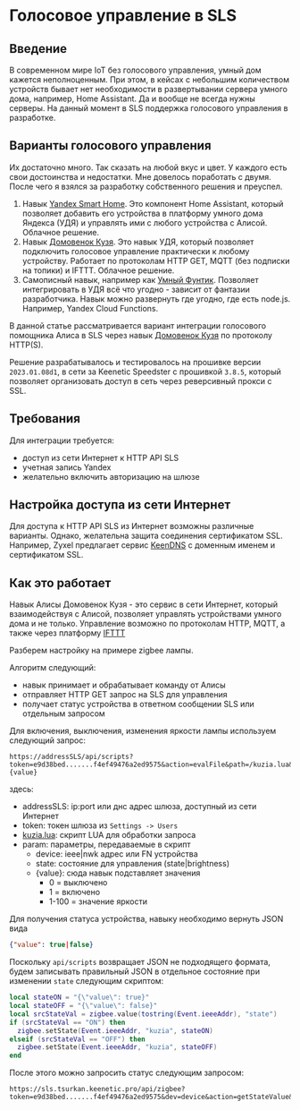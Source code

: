 # Голосовое управление в SLS

## Введение

В современном мире IoT без голосового управления, умный дом кажется неполноценным. При этом, в кейсах с небольшим количеством устройств бывает нет необходимости в развертывании сервера умного дома, например, Home Assistant. Да и вообще не всегда нужны серверы. На данный момент в SLS поддержка голосового управления в разработке.

## Варианты голосового управления

Их достаточно много. Так сказать на любой вкус и цвет. У каждого есть свои достоинства и недостатки. Мне довелось поработать с двумя. После чего я взялся за разработку собственного решения и преуспел.

1. Навык [Yandex Smart Home](https://yaha-cloud.ru/). Это компонент Home Assistant, который позволяет добавить его устройства в платформу умного дома Яндекса (УДЯ) и управлять ими с любого устройства с Алисой. Облачное решение.
2. Навык [Домовенок Кузя](https://alexstar.ru/smarthome). Это навык УДЯ, который позволяет подключить голосовое управление практически к любому устройству. Работает по протоколам HTTP GET, MQTT (без подписки на топики) и IFTTT. Облачное решение.
3. Самописный навык, например как [Умный Фунтик](https://github.com/tsurkan-av/SLS/blob/main/AliceSkills/funtik/). Позволяет интегрировать в УДЯ всё что угодно - зависит от фантазии разработчика. Навык можно развернуть где угодно, где есть node.js. Например, Yandex Cloud Functions. 

В данной статье рассматривается вариант интеграции голосового помощника Алиса в SLS через навык [Домовенок Кузя](https://alexstar.ru/smarthome) по протоколу HTTP(S).

Решение разрабатывалось и тестировалось на прошивке версии `2023.01.08d1`, в сети за Keenetic Speedster с прошивкой `3.8.5`, который позволяет организовать доступ в сеть через реверсивный прокси с SSL.

## Требования

Для интеграции требуется:

- доступ из сети Интернет к HTTP API SLS
- учетная запись Yandex
- желательно включить авторизацию на шлюзе

## Настройка доступа из сети Интернет

Для доступа к HTTP API SLS из Интернет возможны различные варианты. Однако, желательна защита соединения сертификатом SSL. Например, Zyxel предлагает сервис [KeenDNS](https://keenetic.pro/) с доменным именем и сертификатом SSL.

## Как это работает

Навык Алисы Домовенок Кузя - это сервис в сети Интернет, который взаимодействуя с Алисой, позволяет управлять устройствами умного дома и не только. Управление возможно по протоколам HTTP, MQTT, а также через платформу [IFTTT](https://ifttt.com/)

Разберем настройку на примере zigbee лампы.

Алгоритм следующий:

- навык принимает и обрабатывает команду от Алисы
- отправляет HTTP GET запрос на SLS для управления 
- получает статус устройства в ответном сообщении SLS или отдельным запросом

Для включения, выключения, изменения яркости лампы используем следующий запрос:

```http
https://addressSLS/api/scripts?token=e9d38bed.......f4ef49476a2ed9575&action=evalFile&path=/kuzia.lua&param=device|state|{value}
```

здесь:

- addressSLS: ip:port или днс адрес шлюза, доступный из сети Интернет
- token: токен шлюза из `Settings -> Users`
- [kuzia.lua](/lua_doc/voice_ctrl_Kuzia/kuzia.lua): скрипт LUA для обработки запроса
- param: параметры, передаваемые в скрипт
  - device: ieee|nwk адрес или FN устройства
  - state: состояние для управления (state|brightness)
  - {value}: сюда навык подставляет значения
    - 0 = выключено
    - 1 = включено
    - 1-100 = значение яркости

Для получения статуса устройства, навыку необходимо вернуть JSON вида

```json
{"value": true|false}
```

Поскольку `api/scripts` возвращает JSON не подходящего формата, будем записывать правильный JSON в отдельное состояние при изменении `state` следующим скриптом:

```lua
local stateON = "{\"value\": true}"
local stateOFF = "{\"value\": false}"
local srcStateVal = zigbee.value(tostring(Event.ieeeAddr), "state")
if (srcStateVal == "ON") then
  zigbee.setState(Event.ieeeAddr, "kuzia", stateON)
elseif (srcStateVal == "OFF") then
  zigbee.setState(Event.ieeeAddr, "kuzia", stateOFF)
end
```

После этого можно запросить статус следующим запросом:

```http
https://sls.tsurkan.keenetic.pro/api/zigbee?token=e9d38bed.......f4ef49476a2ed9575&dev=device&action=getStateValue&name=kuzia
```
